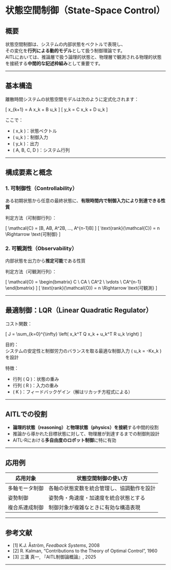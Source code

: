 
# 状態空間制御（State-Space Control）

## 概要

状態空間制御は、システムの内部状態をベクトルで表現し、  
その変化を**行列による動的モデル**として扱う制御理論です。  
AITLにおいては、推論層で扱う論理的状態と、物理層で観測される物理的状態を接続する**中間的な記述枠組み**として重要です。

---

## 基本構造

離散時間システムの状態空間モデルは次のように定式化されます：

\[
x_{k+1} = A x_k + B u_k
\]
\[
y_k = C x_k + D u_k
\]

ここで：

- \( x_k \)：状態ベクトル  
- \( u_k \)：制御入力  
- \( y_k \)：出力  
- \( A, B, C, D \)：システム行列

---

## 構成要素と概念

### 1. 可制御性（Controllability）

ある初期状態から任意の最終状態に、**有限時間内で制御入力により到達できる性質**

判定方法（可制御行列）：

\[
\mathcal{C} = [B, AB, A^2B, ..., A^{n-1}B]
\]
\[
\text{rank}(\mathcal{C}) = n \Rightarrow \text{可制御}
\]

### 2. 可観測性（Observability）

内部状態を出力から**推定可能**である性質

判定方法（可観測行列）：

\[
\mathcal{O} = \begin{bmatrix} C \\ CA \\ CA^2 \\ \vdots \\ CA^{n-1} \end{bmatrix}
\]
\[
\text{rank}(\mathcal{O}) = n \Rightarrow \text{可観測}
\]

---

## 最適制御：LQR（Linear Quadratic Regulator）

コスト関数：

\[
J = \sum_{k=0}^{\infty} \left( x_k^T Q x_k + u_k^T R u_k \right)
\]

目的：  
システムの安定性と制御労力のバランスを取る最適な制御入力 \( u_k = -Kx_k \) を設計

特徴：

- 行列 \( Q \)：状態の重み  
- 行列 \( R \)：入力の重み  
- \( K \)：フィードバックゲイン（解はリカッチ方程式による）

---

## AITLでの役割

- **論理的状態（reasoning）と物理状態（physics）を接続**する中間的役割  
- 推論から導かれた目標状態に対して、物理層が到達するまでの制御則設計  
- AITL-Rにおける**多自由度のロボット制御**に特に有効  

---

## 応用例

| 応用対象 | 状態空間制御の使い方 |
|----------|------------------------|
| 多軸モータ制御 | 各軸の状態変数を統合管理し、協調動作を設計 |
| 姿勢制御 | 姿勢角・角速度・加速度を統合状態とする |
| 複合系連成制御 | 制御対象が複雑なときに有効な構造表現 |

---

## 参考文献

- [1] K.J. Åström, *Feedback Systems*, 2008  
- [2] R. Kalman, “Contributions to the Theory of Optimal Control”, 1960  
- [3] 三溝 真一, 『AITL制御論概論』, 2025  

---

